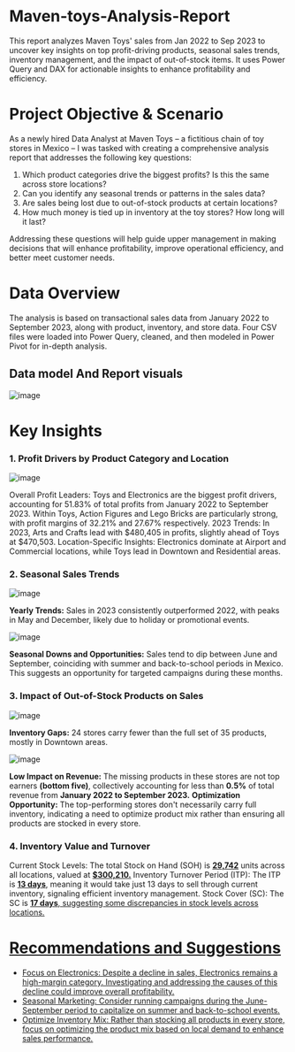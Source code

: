 # Maven-toys-Analysis-Report
This report analyzes Maven Toys' sales from Jan 2022 to Sep 2023 to uncover key insights on top profit-driving products, seasonal sales trends, inventory management, and the impact of out-of-stock items. It uses Power Query and DAX for actionable insights to enhance profitability and efficiency.

# Project Objective & Scenario
As a newly hired Data Analyst at Maven Toys – a fictitious chain of toy stores in Mexico – I was tasked with creating a comprehensive analysis report that addresses the following key questions:

1. Which product categories drive the biggest profits? Is this the same across store locations?
2. Can you identify any seasonal trends or patterns in the sales data?
3. Are sales being lost due to out-of-stock products at certain locations?
4. How much money is tied up in inventory at the toy stores? How long will it last?

Addressing these questions will help guide upper management in making decisions that will enhance profitability, improve operational efficiency, and better meet customer needs.

# Data Overview
The analysis is based on transactional sales data from January 2022 to September 2023, along with product, inventory, and store data. Four CSV files were loaded into Power Query, cleaned, and then modeled in Power Pivot for in-depth analysis.

## Data model And Report visuals
![image](https://github.com/user-attachments/assets/af30e3c9-424f-4348-a7b8-35963d362829)

# Key Insights
### 1. Profit Drivers by Product Category and Location
![image](https://github.com/user-attachments/assets/83915d9a-ae30-43c8-b00e-46ad2e1be763)

Overall Profit Leaders: Toys and Electronics are the biggest profit drivers, accounting for 51.83% of total profits from January 2022 to September 2023. Within Toys, Action Figures and Lego Bricks are particularly strong, with profit margins of 32.21% and 27.67% respectively.
2023 Trends: In 2023, Arts and Crafts lead with $480,405 in profits, slightly ahead of Toys at $470,503.
Location-Specific Insights: Electronics dominate at Airport and Commercial locations, while Toys lead in Downtown and Residential areas.

### 2. Seasonal Sales Trends
![image](https://github.com/user-attachments/assets/88aaed0d-a2a1-4d85-a6b6-3ea8f413ec93)

**Yearly Trends:** Sales in 2023 consistently outperformed 2022, with peaks in May and December, likely due to holiday or promotional events.

![image](https://github.com/user-attachments/assets/4b2c7578-1fed-4353-ae49-81ce1a2ed509)

**Seasonal Downs and Opportunities:** Sales tend to dip between June and September, coinciding with summer and back-to-school periods in Mexico. This suggests an opportunity for targeted campaigns during these months.

### 3. Impact of Out-of-Stock Products on Sales
![image](https://github.com/user-attachments/assets/6b1edf5c-607f-497b-8d2f-2d5549cf3196)

**Inventory Gaps:** 24 stores carry fewer than the full set of 35 products, mostly in Downtown areas.

![image](https://github.com/user-attachments/assets/46c20c60-687d-495c-8a22-9702dcfedcd7)

**Low Impact on Revenue:** The missing products in these stores are not top earners **(bottom five)**, collectively accounting for less than **0.5%** of total revenue from **January 2022 to September 2023.**
**Optimization Opportunity:** The top-performing stores don't necessarily carry full inventory, indicating a need to optimize product mix rather than ensuring all products are stocked in every store.

### 4. Inventory Value and Turnover
Current Stock Levels: The total Stock on Hand (SOH) is <u>**29,742**</u> units across all locations, valued at <u>**$300,210.**</u>
Inventory Turnover Period (ITP): The ITP is <u>**13 days**</u>, meaning it would take just 13 days to sell through current inventory, signaling efficient inventory management.
Stock Cover (SC): The SC is <u>**17 days**<u/>, suggesting some discrepancies in stock levels across locations.

# Recommendations and Suggestions
- Focus on Electronics: Despite a decline in sales, Electronics remains a high-margin category. Investigating and addressing the causes of this decline could improve overall profitability.
- Seasonal Marketing: Consider running campaigns during the June-September period to capitalize on summer and back-to-school events.
- Optimize Inventory Mix: Rather than stocking all products in every store, focus on optimizing the product mix based on local demand to enhance sales performance.





